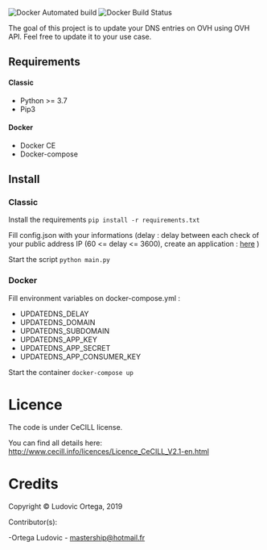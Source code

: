 ![Docker Automated build](https://img.shields.io/docker/cloud/automated/monsterrr/dnsupdateovh?style=flat-square)
![Docker Build Status](https://img.shields.io/docker/cloud/build/monsterrr/dnsupdateovh?style=flat-square)

The goal of this project is to update your DNS entries on OVH using OVH API. Feel free to update it to your use case.

## Requirements
#### Classic
- Python >= 3.7
- Pip3

#### Docker
- Docker CE
- Docker-compose

## Install

### Classic
Install the requirements `pip install -r requirements.txt`

Fill config.json with your informations (delay : delay between each check of your public address IP (60 <= delay <= 3600), create an application : [here](https://api.ovh.com/createToken/index.cgi?GET=/domain/zone/*&PUT=/domain/zone/*&POST=/domain/zone/*) )

Start the script `python main.py`

### Docker
Fill environment variables on docker-compose.yml : 
- UPDATEDNS_DELAY
- UPDATEDNS_DOMAIN
- UPDATEDNS_SUBDOMAIN
- UPDATEDNS_APP_KEY
- UPDATEDNS_APP_SECRET
- UPDATEDNS_APP_CONSUMER_KEY

Start the container `docker-compose up`

# Licence

The code is under CeCILL license.

You can find all details here: http://www.cecill.info/licences/Licence_CeCILL_V2.1-en.html

# Credits

Copyright © Ludovic Ortega, 2019

Contributor(s):

-Ortega Ludovic - mastership@hotmail.fr